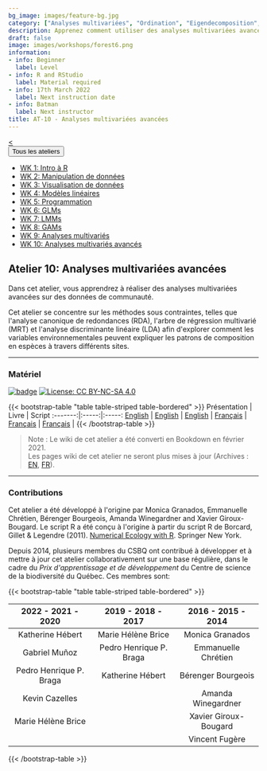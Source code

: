 ```yaml
---
bg_image: images/feature-bg.jpg
category: ["Analyses multivariées", "Ordination", "Eigendecomposition", "Ordination sous contrainte"]
description: Apprenez comment utiliser des analyses multivariées avancées!
draft: false
image: images/workshops/forest6.png
information:
- info: Beginner
  label: Level
- info: R and RStudio
  label: Material required
- info: 17th March 2022
  label: Next instruction date
- info: Batman
  label: Next instructor
title: AT-10 - Analyses multivariées avancées
---
```

<div class="btn-group" role="group" aria-label="...">
  <a href="https://r.qcbs.ca/workshops/r-workshop-09/" button type="button" class="btn btn-default"><</button></a>

  <div class="btn-group" role="group">
    <button type="button" class="btn btn-default dropdown-toggle" data-toggle="dropdown" aria-haspopup="true" aria-expanded="false">
      Tous les ateliers
      <span class="caret"></span>
    </button>
    <ul class="dropdown-menu">
      <li><a href="https://r.qcbs.ca/workshops/r-workshop-01/">WK 1: Intro à R</a></li>
      <li><a href="https://r.qcbs.ca/workshops/r-workshop-02/">WK 2: Manipulation de données</a></li>
      <li><a href="https://r.qcbs.ca/workshops/r-workshop-03/">WK 3: Visualisation de données</a></li>
      <li><a href="https://r.qcbs.ca/workshops/r-workshop-04/">WK 4: Modèles linéaires</a></li>
      <li><a href="https://r.qcbs.ca/workshops/r-workshop-05/">WK 5: Programmation</a></li>
      <li><a href="https://r.qcbs.ca/workshops/r-workshop-06/">WK 6: GLMs</a></li>
      <li><a href="https://r.qcbs.ca/workshops/r-workshop-07/">WK 7: LMMs</a></li>
      <li><a href="https://r.qcbs.ca/workshops/r-workshop-08/">WK 8: GAMs</a></li>
      <li><a href="https://r.qcbs.ca/workshops/r-workshop-09/">WK 9: Analyses multivariés</a></li>
      <li><a href="https://r.qcbs.ca/workshops/r-workshop-10/">WK 10: Analyses multivariés avancés</a></li>
    </ul>
  </div>
</div>

## Atelier 10: Analyses multivariées avancées

Dans cet atelier, vous apprendrez à réaliser des analyses multivariées
avancées sur des données de communauté. 

Cet atelier se concentre sur les
méthodes sous contraintes, telles que l'analyse canonique de redondances (RDA),
l'arbre de régression multivarié (MRT) et l'analyse discriminante linéaire (LDA)
afin d'explorer comment les variables environnementales peuvent expliquer les
patrons de composition en espèces à travers différents sites.

----

### Matériel

[![badge](https://img.shields.io/static/v1?style=flat&label=GitHub&message=010&color=blue&logo=github)](https://github.com/QCBSRworkshops/workshop10) [![License: CC BY-NC-SA 4.0](https://img.shields.io/badge/License-CC%20BY--NC--SA%204.0-orange.svg)](https://creativecommons.org/licenses/by-nc-sa/4.0/)

{{< bootstrap-table "table table-striped table-bordered" >}}
Présentation | Livre | Script 
:-------:|:-----:|:-----:
<a href="https://r.qcbs.ca/workshop10/pres-en/workshop10-pres-en.html" button type="button" class="btn btn-default">English</button></a> | <a href="https://r.qcbs.ca/workshop10/book-en/index.html" button type="button" class="btn btn-default">English</button></a> | <a href="https://r.qcbs.ca/workshop10/book-en/workshop10-script-en.R" button type="button" class="btn btn-default">English</button></a> | 
<a href="https://r.qcbs.ca/workshop10/pres-fr/workshop10-pres-fr.html" button type="button" class="btn btn-default">Français</button></a> | <a href="https://r.qcbs.ca/workshop10/book-fr/index.html" button type="button" class="btn btn-default">Français</button></a> | <a href="https://r.qcbs.ca/workshop10/book-fr/workshop10-script-fr.R" button type="button" class="btn btn-default">Français</button></a> | 
{{< /bootstrap-table >}}

> Note : Le wiki de cet atelier a été converti en Bookdown en février 2021. <br>
> Les pages wiki de cet atelier ne seront plus mises à jour (Archives : [EN](https://wiki.qcbs.ca/r_workshop10), [FR](https://wiki.qcbs.ca/r_atelier10)).

----

### Contributions

Cet atelier a été développé à l'origine par Monica Granados, Emmanuelle Chrétien, Bérenger Bourgeois, Amanda Winegardner and Xavier Giroux-Bougard. Le script R a été conçu à l'origine à partir du script R de Borcard, Gillet & Legendre (2011). [Numerical Ecology with R](https://www.springer.com/us/book/9783319714035). Springer New York.

Depuis 2014, plusieurs membres du CSBQ ont contribué à développer et à mettre à jour cet atelier collaborativement sur une base régulière, dans le cadre du *Prix d'apprentissage et de développement* du Centre de science de la biodiversité du Québec. Ces membres sont: 

{{< bootstrap-table "table table-striped table-bordered" >}}

|      2022 - 2021 - 2020     |      2019 - 2018 - 2017     |      2016 - 2015 - 2014      |
|:---------------------------:|:---------------------------:|:----------------------------:|
| Katherine Hébert    |     Marie Hélène Brice   | Monica Granados |
|  Gabriel Muñoz         |   Pedro Henrique P. Braga  |        Emmanuelle Chrétien       |
|  Pedro Henrique P. Braga | Katherine Hébert                     |       Bérenger Bourgeois       |
| Kevin Cazelles |                             |      Amanda Winegardner      |
|   Marie Hélène Brice      |                             |      Xavier Giroux-Bougard    |
|           |                             |       Vincent Fugère    |

{{< /bootstrap-table >}}
